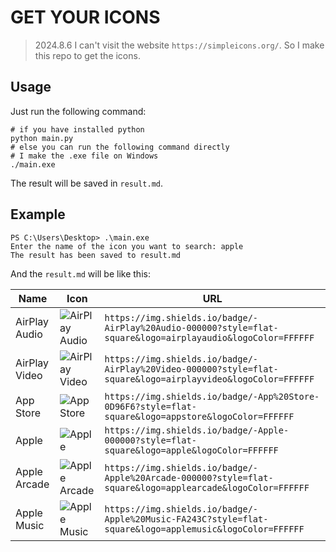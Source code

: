 # GET YOUR ICONS

> 2024.8.6 I can't visit the website `https://simpleicons.org/`. So I make this repo to get the icons.

## Usage

Just run the following command:

```shell
# if you have installed python
python main.py
# else you can run the following command directly
# I make the .exe file on Windows
./main.exe
```

The result will be saved in `result.md`.

## Example

```shell
PS C:\Users\Desktop> .\main.exe
Enter the name of the icon you want to search: apple
The result has been saved to result.md
```

And the `result.md` will be like this:

| Name | Icon | URL |
| ---- | ---- | --- |
| AirPlay Audio | ![AirPlay Audio](https://img.shields.io/badge/-AirPlay%20Audio-000000?style=flat-square&logo=airplayaudio&logoColor=FFFFFF) | `https://img.shields.io/badge/-AirPlay%20Audio-000000?style=flat-square&logo=airplayaudio&logoColor=FFFFFF` |
| AirPlay Video | ![AirPlay Video](https://img.shields.io/badge/-AirPlay%20Video-000000?style=flat-square&logo=airplayvideo&logoColor=FFFFFF) | `https://img.shields.io/badge/-AirPlay%20Video-000000?style=flat-square&logo=airplayvideo&logoColor=FFFFFF` |
| App Store | ![App Store](https://img.shields.io/badge/-App%20Store-0D96F6?style=flat-square&logo=appstore&logoColor=FFFFFF) | `https://img.shields.io/badge/-App%20Store-0D96F6?style=flat-square&logo=appstore&logoColor=FFFFFF` |
| Apple | ![Apple](https://img.shields.io/badge/-Apple-000000?style=flat-square&logo=apple&logoColor=FFFFFF) | `https://img.shields.io/badge/-Apple-000000?style=flat-square&logo=apple&logoColor=FFFFFF` |
| Apple Arcade | ![Apple Arcade](https://img.shields.io/badge/-Apple%20Arcade-000000?style=flat-square&logo=applearcade&logoColor=FFFFFF) | `https://img.shields.io/badge/-Apple%20Arcade-000000?style=flat-square&logo=applearcade&logoColor=FFFFFF` |
| Apple Music | ![Apple Music](https://img.shields.io/badge/-Apple%20Music-FA243C?style=flat-square&logo=applemusic&logoColor=FFFFFF) | `https://img.shields.io/badge/-Apple%20Music-FA243C?style=flat-square&logo=applemusic&logoColor=FFFFFF` |
